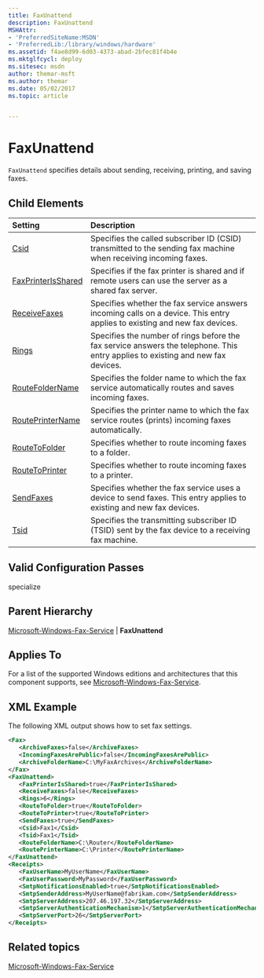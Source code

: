 ```yaml
---
title: FaxUnattend
description: FaxUnattend
MSHAttr:
- 'PreferredSiteName:MSDN'
- 'PreferredLib:/library/windows/hardware'
ms.assetid: f4ae8d99-6d03-4373-abad-2bfec81f4b4e
ms.mktglfcycl: deploy
ms.sitesec: msdn
author: themar-msft
ms.author: themar
ms.date: 05/02/2017
ms.topic: article


---
```

# FaxUnattend

`FaxUnattend` specifies details about sending, receiving, printing, and saving faxes.

## Child Elements

| Setting                 | Description                                                                           |
|:------------------------|:--------------------------------------------------------------------------------------|
| [Csid](microsoft-windows-fax-service-faxunattend-csid.md) | Specifies the called subscriber ID (CSID) transmitted to the sending fax machine when receiving incoming faxes. |
| [FaxPrinterIsShared](microsoft-windows-fax-service-faxunattend-faxprinterisshared.md) | Specifies if the fax printer is shared and if remote users can use the server as a shared fax server. |
| [ReceiveFaxes](microsoft-windows-fax-service-faxunattend-receivefaxes.md) | Specifies whether the fax service answers incoming calls on a device. This entry applies to existing and new fax devices. |
| [Rings](microsoft-windows-fax-service-faxunattend-rings.md) | Specifies the number of rings before the fax service answers the telephone. This entry applies to existing and new fax devices. |
| [RouteFolderName](microsoft-windows-fax-service-faxunattend-routefoldername.md) | Specifies the folder name to which the fax service automatically routes and saves incoming faxes. |
| [RoutePrinterName](microsoft-windows-fax-service-faxunattend-routeprintername.md) | Specifies the printer name to which the fax service routes (prints) incoming faxes automatically. |
| [RouteToFolder](microsoft-windows-fax-service-faxunattend-routetofolder.md) | Specifies whether to route incoming faxes to a folder. |
| [RouteToPrinter](microsoft-windows-fax-service-faxunattend-routetoprinter.md) | Specifies whether to route incoming faxes to a printer. |
| [SendFaxes](microsoft-windows-fax-service-faxunattend-sendfaxes.md) | Specifies whether the fax service uses a device to send faxes. This entry applies to existing and new fax devices. |
| [Tsid](microsoft-windows-fax-service-faxunattend-tsid.md) | Specifies the transmitting subscriber ID (TSID) sent by the fax device to a receiving fax machine. |

## Valid Configuration Passes

specialize

## Parent Hierarchy

[Microsoft-Windows-Fax-Service](microsoft-windows-fax-service.md) | **FaxUnattend**

## Applies To

For a list of the supported Windows editions and architectures that this component supports, see [Microsoft-Windows-Fax-Service](microsoft-windows-fax-service.md).

## XML Example

The following XML output shows how to set fax settings.

```XML
<Fax>
   <ArchiveFaxes>false</ArchiveFaxes>
   <IncomingFaxesArePublic>false</IncomingFaxesArePublic>
   <ArchiveFolderName>C:\MyFaxArchives</ArchiveFolderName>
</Fax>
<FaxUnattend>
   <FaxPrinterIsShared>true</FaxPrinterIsShared>
   <ReceiveFaxes>false</ReceiveFaxes>
   <Rings>6</Rings>
   <RouteToFolder>true</RouteToFolder>
   <RouteToPrinter>true</RouteToPrinter>
   <SendFaxes>true</SendFaxes>
   <Csid>Fax1</Csid>
   <Tsid>Fax1</Tsid>
   <RouteFolderName>C:\Router</RouteFolderName>
   <RoutePrinterName>C:\Printer</RoutePrinterName>
</FaxUnattend>
<Receipts>
   <FaxUserName>MyUserName</FaxUserName>
   <FaxUserPassword>MyPassword</FaxUserPassword>
   <SmtpNotificationsEnabled>true</SmtpNotificationsEnabled>
   <SmtpSenderAddress>MyUserName@fabrikam.com</SmtpSenderAddress>
   <SmtpServerAddress>207.46.197.32</SmtpServerAddress>
   <SmtpServerAuthenticationMechanism>1</SmtpServerAuthenticationMechanism>
   <SmtpServerPort>26</SmtpServerPort>
</Receipts>
```

## Related topics

[Microsoft-Windows-Fax-Service](microsoft-windows-fax-service.md)
